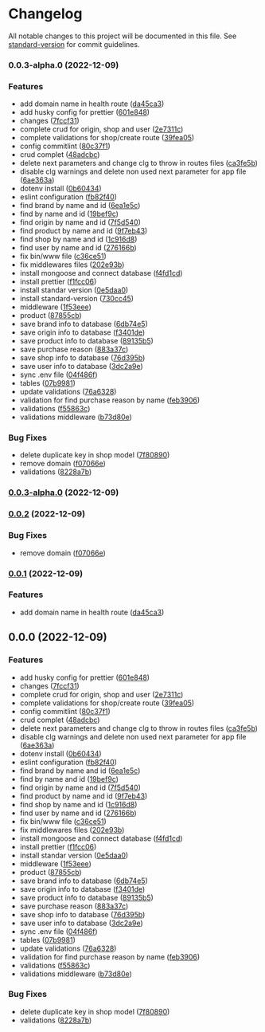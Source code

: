 # Changelog

All notable changes to this project will be documented in this file. See [standard-version](https://github.com/conventional-changelog/standard-version) for commit guidelines.

### 0.0.3-alpha.0 (2022-12-09)


### Features

* add domain name in health route ([da45ca3](https://github.com/Alelsito/g16-node-and-mongo/commit/da45ca337a4f560b67fc50898b3fdb835e8d4a74))
* add husky config for prettier ([601e848](https://github.com/Alelsito/g16-node-and-mongo/commit/601e8487751cab97c054e6cb797c1ccd029f798d))
* changes ([7fccf31](https://github.com/Alelsito/g16-node-and-mongo/commit/7fccf319f5c9cd88a54b0cafadb3b10cd2736f7f))
* complete crud for origin, shop and user ([2e7311c](https://github.com/Alelsito/g16-node-and-mongo/commit/2e7311cc5b32c126f81f38525dcbe7f0a0cbaade))
* complete validations for shop/create route ([39fea05](https://github.com/Alelsito/g16-node-and-mongo/commit/39fea05831ef20d9a862b65ec728d0661e6d38ad))
* config commitlint ([80c37f1](https://github.com/Alelsito/g16-node-and-mongo/commit/80c37f110506095e7616ad00a611fc1d845b9b39))
* crud complet ([48adcbc](https://github.com/Alelsito/g16-node-and-mongo/commit/48adcbcade2c0c31ee10c69880a40d231f4ca2be))
* delete next parameters and change clg to throw in routes files ([ca3fe5b](https://github.com/Alelsito/g16-node-and-mongo/commit/ca3fe5b5c02e3fd1e93b10d3e3273586a0ee9e11))
* disable clg warnings and delete non used next parameter for app file ([6ae363a](https://github.com/Alelsito/g16-node-and-mongo/commit/6ae363a01cb62e5c01800f0269a8752cea3eb611))
* dotenv install ([0b60434](https://github.com/Alelsito/g16-node-and-mongo/commit/0b604345990a0f306a956d431c1d421bbaaf65f5))
* eslint configuration ([fb82f40](https://github.com/Alelsito/g16-node-and-mongo/commit/fb82f40f0bca3741df86bff7c05bbca8963b7650))
* find brand by name and id ([6ea1e5c](https://github.com/Alelsito/g16-node-and-mongo/commit/6ea1e5cb41b2f1dc286f5bcb2b27430602a6f7f4))
* find by name and id ([19bef9c](https://github.com/Alelsito/g16-node-and-mongo/commit/19bef9cd1e1cf3e648d834d470dd14345b6faea5))
* find origin by name and id ([7f5d540](https://github.com/Alelsito/g16-node-and-mongo/commit/7f5d540a2900a5de148113ba7285e9ab179d52b1))
* find product by name and id ([9f7eb43](https://github.com/Alelsito/g16-node-and-mongo/commit/9f7eb43b635061cfd94631b292cd59f3eefcd408))
* find shop by name and id ([1c916d8](https://github.com/Alelsito/g16-node-and-mongo/commit/1c916d80f7e5c36e95de8dcd59fe1009e7deae22))
* find user by name and id ([276166b](https://github.com/Alelsito/g16-node-and-mongo/commit/276166b877181a002d0b53f24f5a870add07ad92))
* fix bin/www file ([c36ce51](https://github.com/Alelsito/g16-node-and-mongo/commit/c36ce517e185f6d3439f5e034d1d29ed96e02333))
* fix middlewares files ([202e93b](https://github.com/Alelsito/g16-node-and-mongo/commit/202e93b2b999d761d41352d26b14ce55b0867a73))
* install mongoose and connect database ([f4fd1cd](https://github.com/Alelsito/g16-node-and-mongo/commit/f4fd1cd9c4d7c1b6b8f661e6621a7e4e349c9f2f))
* install prettier ([f1fcc06](https://github.com/Alelsito/g16-node-and-mongo/commit/f1fcc06472d1cf443a5163b2bd3963293530f41b))
* install standar version ([0e5daa0](https://github.com/Alelsito/g16-node-and-mongo/commit/0e5daa0c88157c266f14e8d021bc883055aa11e3))
* install standard-version ([730cc45](https://github.com/Alelsito/g16-node-and-mongo/commit/730cc452bd6fd919e35ea7442b186edbc9b7c6d5))
* middleware ([1f53eee](https://github.com/Alelsito/g16-node-and-mongo/commit/1f53eeeafd77e81f437d1918f17402c446726df6))
* product ([87855cb](https://github.com/Alelsito/g16-node-and-mongo/commit/87855cb1c6de4ce327a85443373c067e08c6611e))
* save brand info to database ([6db74e5](https://github.com/Alelsito/g16-node-and-mongo/commit/6db74e569d33eac143f4c8f0a2e2ba4286527e26))
* save origin info to database ([f3401de](https://github.com/Alelsito/g16-node-and-mongo/commit/f3401de6c79a7d7728f009fb405409647fb68c1d))
* save product info to database ([89135b5](https://github.com/Alelsito/g16-node-and-mongo/commit/89135b5ebd9ac6fec5d4be43804bf69b8c6fdcb7))
* save purchase reason ([883a37c](https://github.com/Alelsito/g16-node-and-mongo/commit/883a37cb12ce9b3a1d1898f8754f041b06216bc8))
* save shop info to database ([76d395b](https://github.com/Alelsito/g16-node-and-mongo/commit/76d395b3156e682b55fef2eb4d7cab4cea273d8c))
* save user info to database ([3dc2a9e](https://github.com/Alelsito/g16-node-and-mongo/commit/3dc2a9ed3f3dfe4ff087b729e3b8249854bc2f33))
* sync .env file ([04f486f](https://github.com/Alelsito/g16-node-and-mongo/commit/04f486f5e710c6d2f29e1675417753cc0a4d2e78))
* tables ([07b9981](https://github.com/Alelsito/g16-node-and-mongo/commit/07b99816fb0e61ecc75ee1f7ca0faa993b2ddd43))
* update validations ([76a6328](https://github.com/Alelsito/g16-node-and-mongo/commit/76a6328cf8519503d50ca3b3a261410f8dda7969))
* validation for find purchase reason by name ([feb3906](https://github.com/Alelsito/g16-node-and-mongo/commit/feb3906e5f8f75893ab71a9e0f54f471112f97eb))
* validations ([f55863c](https://github.com/Alelsito/g16-node-and-mongo/commit/f55863caa0b4b61e6b6fa41eb5f952e6697dde0b))
* validations middleware ([b73d80e](https://github.com/Alelsito/g16-node-and-mongo/commit/b73d80ede0359764af9cdf41a84d7b116ddf03cc))


### Bug Fixes

* delete duplicate key in shop model ([7f80890](https://github.com/Alelsito/g16-node-and-mongo/commit/7f80890da4149f34841e8ddd12167cc98ecbe9c0))
* remove domain ([f07066e](https://github.com/Alelsito/g16-node-and-mongo/commit/f07066eb1c0f0cebf7602ac9a9a7177419915637))
* validations ([8228a7b](https://github.com/Alelsito/g16-node-and-mongo/commit/8228a7b5fd1ac09b60beccea1d152bee5a0eb683))

### [0.0.3-alpha.0](https://github.com/oicrruf/g16-node-and-mongo/compare/v0.0.2...v0.0.3-alpha.0) (2022-12-09)

### [0.0.2](https://github.com/oicrruf/g16-node-and-mongo/compare/v0.0.1...v0.0.2) (2022-12-09)


### Bug Fixes

* remove domain ([f07066e](https://github.com/oicrruf/g16-node-and-mongo/commit/f07066eb1c0f0cebf7602ac9a9a7177419915637))

### [0.0.1](https://github.com/oicrruf/g16-node-and-mongo/compare/v0.0.0...v0.0.1) (2022-12-09)


### Features

* add domain name in health route ([da45ca3](https://github.com/oicrruf/g16-node-and-mongo/commit/da45ca337a4f560b67fc50898b3fdb835e8d4a74))

## 0.0.0 (2022-12-09)


### Features

* add husky config for prettier ([601e848](https://github.com/oicrruf/g16-node-and-mongo/commit/601e8487751cab97c054e6cb797c1ccd029f798d))
* changes ([7fccf31](https://github.com/oicrruf/g16-node-and-mongo/commit/7fccf319f5c9cd88a54b0cafadb3b10cd2736f7f))
* complete crud for origin, shop and user ([2e7311c](https://github.com/oicrruf/g16-node-and-mongo/commit/2e7311cc5b32c126f81f38525dcbe7f0a0cbaade))
* complete validations for shop/create route ([39fea05](https://github.com/oicrruf/g16-node-and-mongo/commit/39fea05831ef20d9a862b65ec728d0661e6d38ad))
* config commitlint ([80c37f1](https://github.com/oicrruf/g16-node-and-mongo/commit/80c37f110506095e7616ad00a611fc1d845b9b39))
* crud complet ([48adcbc](https://github.com/oicrruf/g16-node-and-mongo/commit/48adcbcade2c0c31ee10c69880a40d231f4ca2be))
* delete next parameters and change clg to throw in routes files ([ca3fe5b](https://github.com/oicrruf/g16-node-and-mongo/commit/ca3fe5b5c02e3fd1e93b10d3e3273586a0ee9e11))
* disable clg warnings and delete non used next parameter for app file ([6ae363a](https://github.com/oicrruf/g16-node-and-mongo/commit/6ae363a01cb62e5c01800f0269a8752cea3eb611))
* dotenv install ([0b60434](https://github.com/oicrruf/g16-node-and-mongo/commit/0b604345990a0f306a956d431c1d421bbaaf65f5))
* eslint configuration ([fb82f40](https://github.com/oicrruf/g16-node-and-mongo/commit/fb82f40f0bca3741df86bff7c05bbca8963b7650))
* find brand by name and id ([6ea1e5c](https://github.com/oicrruf/g16-node-and-mongo/commit/6ea1e5cb41b2f1dc286f5bcb2b27430602a6f7f4))
* find by name and id ([19bef9c](https://github.com/oicrruf/g16-node-and-mongo/commit/19bef9cd1e1cf3e648d834d470dd14345b6faea5))
* find origin by name and id ([7f5d540](https://github.com/oicrruf/g16-node-and-mongo/commit/7f5d540a2900a5de148113ba7285e9ab179d52b1))
* find product by name and id ([9f7eb43](https://github.com/oicrruf/g16-node-and-mongo/commit/9f7eb43b635061cfd94631b292cd59f3eefcd408))
* find shop by name and id ([1c916d8](https://github.com/oicrruf/g16-node-and-mongo/commit/1c916d80f7e5c36e95de8dcd59fe1009e7deae22))
* find user by name and id ([276166b](https://github.com/oicrruf/g16-node-and-mongo/commit/276166b877181a002d0b53f24f5a870add07ad92))
* fix bin/www file ([c36ce51](https://github.com/oicrruf/g16-node-and-mongo/commit/c36ce517e185f6d3439f5e034d1d29ed96e02333))
* fix middlewares files ([202e93b](https://github.com/oicrruf/g16-node-and-mongo/commit/202e93b2b999d761d41352d26b14ce55b0867a73))
* install mongoose and connect database ([f4fd1cd](https://github.com/oicrruf/g16-node-and-mongo/commit/f4fd1cd9c4d7c1b6b8f661e6621a7e4e349c9f2f))
* install prettier ([f1fcc06](https://github.com/oicrruf/g16-node-and-mongo/commit/f1fcc06472d1cf443a5163b2bd3963293530f41b))
* install standar version ([0e5daa0](https://github.com/oicrruf/g16-node-and-mongo/commit/0e5daa0c88157c266f14e8d021bc883055aa11e3))
* middleware ([1f53eee](https://github.com/oicrruf/g16-node-and-mongo/commit/1f53eeeafd77e81f437d1918f17402c446726df6))
* product ([87855cb](https://github.com/oicrruf/g16-node-and-mongo/commit/87855cb1c6de4ce327a85443373c067e08c6611e))
* save brand info to database ([6db74e5](https://github.com/oicrruf/g16-node-and-mongo/commit/6db74e569d33eac143f4c8f0a2e2ba4286527e26))
* save origin info to database ([f3401de](https://github.com/oicrruf/g16-node-and-mongo/commit/f3401de6c79a7d7728f009fb405409647fb68c1d))
* save product info to database ([89135b5](https://github.com/oicrruf/g16-node-and-mongo/commit/89135b5ebd9ac6fec5d4be43804bf69b8c6fdcb7))
* save purchase reason ([883a37c](https://github.com/oicrruf/g16-node-and-mongo/commit/883a37cb12ce9b3a1d1898f8754f041b06216bc8))
* save shop info to database ([76d395b](https://github.com/oicrruf/g16-node-and-mongo/commit/76d395b3156e682b55fef2eb4d7cab4cea273d8c))
* save user info to database ([3dc2a9e](https://github.com/oicrruf/g16-node-and-mongo/commit/3dc2a9ed3f3dfe4ff087b729e3b8249854bc2f33))
* sync .env file ([04f486f](https://github.com/oicrruf/g16-node-and-mongo/commit/04f486f5e710c6d2f29e1675417753cc0a4d2e78))
* tables ([07b9981](https://github.com/oicrruf/g16-node-and-mongo/commit/07b99816fb0e61ecc75ee1f7ca0faa993b2ddd43))
* update validations ([76a6328](https://github.com/oicrruf/g16-node-and-mongo/commit/76a6328cf8519503d50ca3b3a261410f8dda7969))
* validation for find purchase reason by name ([feb3906](https://github.com/oicrruf/g16-node-and-mongo/commit/feb3906e5f8f75893ab71a9e0f54f471112f97eb))
* validations ([f55863c](https://github.com/oicrruf/g16-node-and-mongo/commit/f55863caa0b4b61e6b6fa41eb5f952e6697dde0b))
* validations middleware ([b73d80e](https://github.com/oicrruf/g16-node-and-mongo/commit/b73d80ede0359764af9cdf41a84d7b116ddf03cc))


### Bug Fixes

* delete duplicate key in shop model ([7f80890](https://github.com/oicrruf/g16-node-and-mongo/commit/7f80890da4149f34841e8ddd12167cc98ecbe9c0))
* validations ([8228a7b](https://github.com/oicrruf/g16-node-and-mongo/commit/8228a7b5fd1ac09b60beccea1d152bee5a0eb683))
